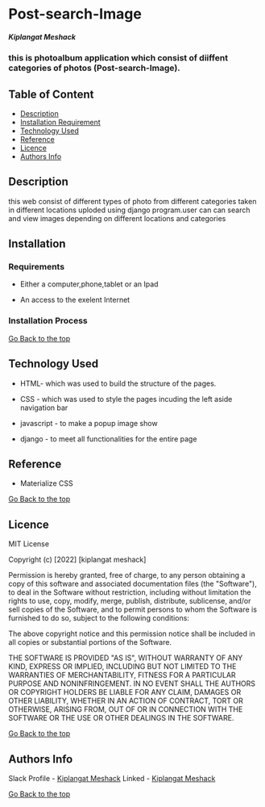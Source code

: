 # Post-search-Image

##### Kiplangat Meshack

### this is photoalbum application which consist of diiffent categories of photos (Post-search-Image).

## Table of Content

- [Description](#description)
- [Installation Requirement](#Installation)
- [Technology Used](#technology-used)
- [Reference](#reference)
- [Licence](#licence)
- [Authors Info](#author-Info)

## Description
 
<p>this web consist of different types of photo from different categories taken in different locations uploded using django program.user can can search and view images depending on different locations and categories
</p>

## Installation

### Requirements

- Either a computer,phone,tablet or an Ipad

- An access to the exelent Internet

### Installation Process

[Go Back to the top](#Post-search-Image)

## Technology Used

- HTML- which was used to build the structure of the pages.

- CSS - which was used to style the pages incuding the left aside navigation bar

- javascript - to make a popup image show

- django - to meet all functionalities for the entire page

## Reference

- Materialize CSS

[Go Back to the top](#Post-search-Image)

## Licence

MIT License

Copyright (c) [2022] [kiplangat meshack]

Permission is hereby granted, free of charge, to any person obtaining a copy
of this software and associated documentation files (the "Software"), to deal
in the Software without restriction, including without limitation the rights
to use, copy, modify, merge, publish, distribute, sublicense, and/or sell
copies of the Software, and to permit persons to whom the Software is
furnished to do so, subject to the following conditions:

The above copyright notice and this permission notice shall be included in all
copies or substantial portions of the Software.

THE SOFTWARE IS PROVIDED "AS IS", WITHOUT WARRANTY OF ANY KIND, EXPRESS OR
IMPLIED, INCLUDING BUT NOT LIMITED TO THE WARRANTIES OF MERCHANTABILITY,
FITNESS FOR A PARTICULAR PURPOSE AND NONINFRINGEMENT. IN NO EVENT SHALL THE
AUTHORS OR COPYRIGHT HOLDERS BE LIABLE FOR ANY CLAIM, DAMAGES OR OTHER
LIABILITY, WHETHER IN AN ACTION OF CONTRACT, TORT OR OTHERWISE, ARISING FROM,
OUT OF OR IN CONNECTION WITH THE SOFTWARE OR THE USE OR OTHER DEALINGS IN THE
SOFTWARE.

[Go Back to the top](#Post-search-Image)

## Authors Info

Slack Profile - [Kiplangat Meshack](https://moringaclassroom.slack.com/team/U02TWD73YSE)
Linked - [Kiplangat Meshack](https://www.linkedin.com/in/kiplangat-meshack-411598216/)

[Go Back to the top](#Post-search-Image )